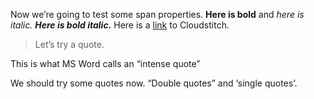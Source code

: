 Now we’re going to test some span properties. **Here is bold** and _here is italic._ **_Here is bold italic._** Here is a [link](http://www.cloudstitch.com/) to Cloudstitch.

> Let’s try a quote.

This is what MS Word calls an “intense quote”

We should try some quotes now. “Double quotes” and ‘single quotes’.